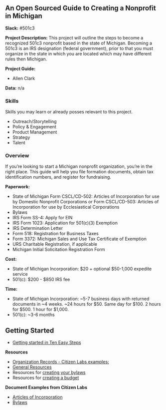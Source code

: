 ## An Open Sourced Guide to Creating a Nonprofit in Michigan

**Slack:** #501c3

**Project Description:** This project will outline the steps to become a recognized 501c3 nonprofit based in the state of Michigan. Becoming a 501c3 is an IRS designation (federal government), prior to that you must organize in the state in which you are located which may have different rules then Michigan.

**Project Guide:**  

* Allen Clark

**Data:** n/a

### Skills
Skills you may learn or already posses relevant to this project.

* Outreach/Storytelling
* Policy & Engagement
* Product Management
* Strategy
* Talent

### Overview
If you’re looking to start a Michigan nonprofit organization, you’re in the right place. This guide will help you file formation documents, obtain tax identification numbers, and register for fundraising.

**Paperwork:**
- State of Michigan Form CSCL/CD-502: Articles of Incorporation for use by Domestic Nonprofit Corporations or Form CSCL/CD-503: Articles of Incorporation for use by Ecclesiastical Corporations
- Bylaws
- IRS Form SS-4: Apply for EIN
- IRS Form 1023: Application for 501(c)(3) Exemption
- IRS Determination Letter
- Form 518: Registration for Business Taxes
- Form 3372: Michigan Sales and Use Tax Certificate of Exemption
- URS Charitable Registration, if applicable
- Michigan Initial Solicitation Registration Form

**Cost:**
- State of Michigan Incorporation: $20 + optional $50-1,000 expedite service
- 501(c): $200 - $850 IRS fee

**Time:**
- State of Michigan Incorporation: ~5-7 business days with returned documents in ~4 weeks. ~24 hours for $50. Same day for $100. 2 hours for $500. 1 hour for $1,000.
- 501(c): ~3-6 months

## Getting Started

- [Getting started in Ten Easy Steps](https://github.com/citizenlabsgr/opensourced-nonprofit/blob/master/nonprofit-steps.md)

**Resources**
 - [Organization Records - Citizen Labs examples:](https://github.com/citizenlabsgr/community/tree/master/governance)
 - [General Resources](https://github.com/citizenlabsgr/opensourced-nonprofit/blob/master/501c3-Resources.md)
 - Resources for [creating your bylaws](https://github.com/citizenlabsgr/opensourced-nonprofit/blob/master/Bylaws-Resources.md)
 - Resources for [creating a budget](https://github.com/citizenlabsgr/opensourced-nonprofit/blob/master/Budget-Preperation.md)

 **Document Examples from Citizen Labs**
 - [Articles of Incorporation](https://github.com/citizenlabsgr/opensourced-nonprofit/blob/master/articles-incorporation.md)
 - [Bylaws](https://github.com/citizenlabsgr/opensourced-nonprofit/blob/master/bylaws.md)
